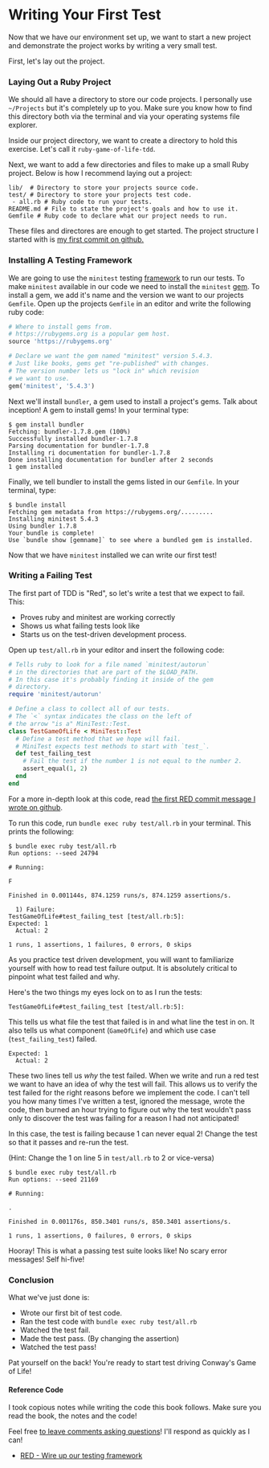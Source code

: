 # Writing Your First Test

Now that we have our environment set up, we want to start a new project and demonstrate the project works by writing a very small test.

First, let's lay out the project.

### Laying Out a Ruby Project

We should all have a directory to store our code projects. I personally use `~/Projects` but it's completely up to you. Make sure you know how to find this directory both via the terminal and via your operating systems file explorer.

Inside our project directory, we want to create a directory to hold this exercise. Let's call it  `ruby-game-of-life-tdd`.

Next, we want to add a few directories and files to make up a small Ruby project. Below is how I recommend laying out a project:

```
lib/  # Directory to store your projects source code.
test/ # Directory to store your projects test code.
 - all.rb # Ruby code to run your tests.
README.md # File to state the project's goals and how to use it.
Gemfile # Ruby code to declare what our project needs to run.
```

These files and directores are enough to get started. The project structure I started with is [my first commit on github.](https://github.com/zspencer/test-driving-conways-game-of-life-in-ruby-code/tree/bd6afa9e12f8195cd34662230304a6c50a335596)


### Installing A Testing Framework

We are going to use the `minitest` testing [framework](http://glossary.codeunion.io/framework) to run our tests. To make `minitest` available in our code we need to install the `minitest` [gem](http://glossary.codeunion.io/gem). To install a gem, we add it's name and the version we want to our projects `Gemfile`. Open up the projects `Gemfile` in an editor and write the following ruby code:

```ruby
# Where to install gems from.
# https://rubygems.org is a popular gem host.
source 'https://rubygems.org'

# Declare we want the gem named "minitest" version 5.4.3.
# Just like books, gems get "re-published" with changes.
# The version number lets us "lock in" which revision
# we want to use.
gem('minitest', '5.4.3')
```

Next we'll install `bundler`, a gem used to install a project's gems. Talk about inception! A gem to install gems! In your terminal type:

```shell
$ gem install bundler
Fetching: bundler-1.7.8.gem (100%)
Successfully installed bundler-1.7.8
Parsing documentation for bundler-1.7.8
Installing ri documentation for bundler-1.7.8
Done installing documentation for bundler after 2 seconds
1 gem installed
```

Finally, we tell bundler to install the gems listed in our `Gemfile`. In your terminal, type:

```shell
$ bundle install
Fetching gem metadata from https://rubygems.org/.........
Installing minitest 5.4.3
Using bundler 1.7.8
Your bundle is complete!
Use `bundle show [gemname]` to see where a bundled gem is installed.
```

Now that we have `minitest` installed we can write our first test!

### Writing a Failing Test

The first part of TDD is "Red", so let's write a test that we expect to fail. This:

* Proves ruby and minitest are working correctly
* Shows us what failing tests look like
* Starts us on the test-driven development process.

Open up `test/all.rb` in your editor and insert the following code:

```ruby
# Tells ruby to look for a file named `minitest/autorun`
# in the directories that are part of the $LOAD_PATH.
# In this case it's probably finding it inside of the gem
# directory.
require 'minitest/autorun'

# Define a class to collect all of our tests.
# The `<` syntax indicates the class on the left of
# the arrow "is a" MiniTest::Test.
class TestGameOfLife < MiniTest::Test
  # Define a test method that we hope will fail.
  # MiniTest expects test methods to start with `test_`.
  def test_failing_test
    # Fail the test if the number 1 is not equal to the number 2.
    assert_equal(1, 2)
  end
end
```

For a more in-depth look at this code, read [the first RED commit message I wrote on github](https://github.com/zspencer/test-driving-conways-game-of-life-in-ruby-code/commit/a6689260fffdaf8171d060d83c2c7fbde09a1e51).

To run this code, run `bundle exec ruby test/all.rb` in your terminal. This prints the following:

```
$ bundle exec ruby test/all.rb
Run options: --seed 24794

# Running:

F

Finished in 0.001144s, 874.1259 runs/s, 874.1259 assertions/s.

  1) Failure:
TestGameOfLife#test_failing_test [test/all.rb:5]:
Expected: 1
  Actual: 2

1 runs, 1 assertions, 1 failures, 0 errors, 0 skips
```

As you practice test driven development, you will want to familiarize yourself with how to read test failure output. It is absolutely critical to pinpoint what test failed and why.

Here's the two things my eyes lock on to as I run the tests:

```
TestGameOfLife#test_failing_test [test/all.rb:5]:
```

This tells us what file the test that failed is in and what line the test in on. It also tells us what component (`GameOfLife`) and which use case (`test_failing_test`) failed.

```
Expected: 1
  Actual: 2
```

These two lines tell us *why* the test failed. When we write and run a red test we want to have an idea of why the test will fail. This allows us to verify the test failed for the right reasons before we implement the code. I can't tell you how many times I've written a test, ignored the message, wrote the code, then burned an hour trying to figure out why the test wouldn't pass only to discover the test was failing for a reason I had not anticipated!

In this case, the test is failing because 1 can never equal 2! Change the test so that it passes and re-run the test.

(Hint: Change the 1 on line 5 in `test/all.rb` to 2 or vice-versa)

```
$ bundle exec ruby test/all.rb
Run options: --seed 21169

# Running:

.

Finished in 0.001176s, 850.3401 runs/s, 850.3401 assertions/s.

1 runs, 1 assertions, 0 failures, 0 errors, 0 skips
```

Hooray! This is what a passing test suite looks like! No scary error messages! Self hi-five!


### Conclusion

What we've just done is:

* Wrote our first bit of test code.
* Ran the test code with `bundle exec ruby test/all.rb`
* Watched the test fail.
* Made the test pass. (By changing the assertion)
* Watched the test pass!

Pat yourself on the back! You're ready to start test driving Conway's Game of Life!

#### Reference Code
I took copious notes while writing the code this book follows.
Make sure you read the book, the notes and the code!

Feel free [to leave comments asking questions](https://github.com/blog/622-inline-commit-notes)! I'll respond as quickly as I can!


* [RED - Wire up our testing framework](https://github.com/zspencer/test-driving-conways-game-of-life-in-ruby-code/commit/a6689260fffdaf8171d060d83c2c7fbde09a1e51)

